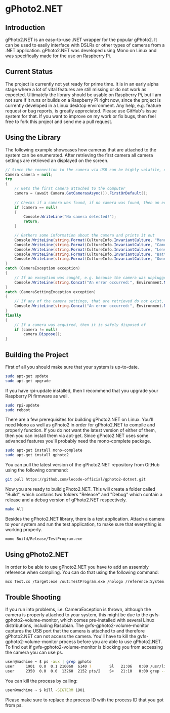 # gPhoto2.NET

## Introduction
gPhoto2.NET is an easy-to-use .NET wrapper for the popular gPhoto2. It can be used to easily interface with DSLRs or other types of cameras from a
.NET application. gPhoto2.NET was developed using Mono on Linux and was specifically made for the use on Raspberry Pi.

## Current Status
The project is currently not yet ready for prime time. It is in an early alpha stage where a lot of vital features are still missing or do not work
as expected. Ultimately the library should be usable on Raspberry Pi, but I am not sure if it runs or builds on a Raspberry Pi right now, since the
project is currently developed in a Linux desktop environment. Any help, e.g. feature request or bug reports, is greatly appreciated. Please use
GitHub's issue system for that. If you want to improve on my work or fix bugs, then feel free to fork this project and send me a pull request.

## Using the Library
The following example showcases how cameras that are attached to the system can be enumerated. After retrieving the first camera all camera settings
are retrieved an displayed on the screen.

```csharp
// Since the connection to the camera via USB can be highly volatile, exceptions can be raised all the time, therefore all calls to the gphoto2-dotnet should be wrapped in try-catch-clauses, gphoto2-dotnet always throws CameraException
Camera camera = null;
try
{
    // Gets the first camera attached to the computer
    camera = (await Camera.GetCamerasAsync()).FirstOrDefault();
    
    // Checks if a camera was found, if no camera was found, then an error message is printed out and the program is quit
    if (camera == null)
    {
        Console.WriteLine("No camera detected!");
        return;
    }

    // Gathers some information about the camera and prints it out
    Console.WriteLine(string.Format(CultureInfo.InvariantCulture, "Manufacturer: {0}", await camera.GetManufacturerAsync()));
    Console.WriteLine(string.Format(CultureInfo.InvariantCulture, "Camera model: {0}", await camera.GetCameraModelAsync()));
    Console.WriteLine(string.Format(CultureInfo.InvariantCulture, "Lens name: {0}", await camera.GetLensNameAsync()));
    Console.WriteLine(string.Format(CultureInfo.InvariantCulture, "Battery level: {0}", await camera.GetBatteryLevelAsync()));
    Console.WriteLine(string.Format(CultureInfo.InvariantCulture, "Owner name: {0}", await camera.GetOwnerNameAsync()));
}
catch (CameraException exception)
{
    // If an exception was caught, e.g. because the camera was unplugged, an error message is printed out
    Console.WriteLine(string.Concat("An error occurred:", Environment.NewLine, exception.Details));
}
catch (CameraSettingException exception)
{
    // If any of the camera settings, that are retrieved do not exist, then an error message is printed out
    Console.WriteLine(string.Concat("An error occurred:", Environment.NewLine, exception.Message));
}
finally
{
    // If a camera was acquired, then it is safely disposed of
    if (camera != null)
        camera.Dispose();
}
```

## Building the Project
First of all you should make sure that your system is up-to-date.

```bash
sudo apt-get update
sudo apt-get upgrade 
```

If you have rpi-update installed, then I recommend that you upgrade your Raspberry Pi firmware as well.

```bash
sudo rpi-update
sudo reboot
```

There are a few prerequisites for building gPhoto2.NET on Linux. You'll need Mono as well as gPhoto2 in order for gPhoto2.NET to compile and
properly function. If you do not want the latest version of either of them, then you can install them via apt-get. Since gPhoto2.NET uses some
advanced features you'll probably need the mono-complete package.

```bash
sudo apt-get install mono-complete
sudo apt-get install gphoto2
```

You can pull the latest version of the gPhoto2.NET repository from GitHub using the following command:

```bash
git pull https://github.com/lecode-official/gphoto2-dotnet.git
```

Now you are ready to build gPhoto2.NET. This will create a folder called "Build", which contains two folders "Release" and "Debug" which contain
a release and a debug version of gPhoto2.NET respectively.

```bash
make All
```

Besides the gPhoto2.NET library, there is a test application. Attach a camera to your system and run the test application, to make sure that
everything is working properly.

```bash
mono Build/Release/TestProgram.exe
```

## Using gPhoto2.NET
In order to be able to use gPhoto2.NET you have to add an assembly reference when compiling. You can do that using the following command:

```bash
mcs Test.cs /target:exe /out:TestProgram.exe /nologo /reference:System.Core.dll /reference:GPhotoSharp.dll /lib:Build/Release
```

## Trouble Shooting
If you run into problems, i.e. CameraException is thrown, although the camera is properly attached to your system, this might be due to the
gvfs-gphoto2-volume-monitor, which comes pre-installed with several Linux distributions, including Raspbian. The gvfs-gphoto2-volume-monitor captures
the USB port that the camera is attached to and therefore gPhoto2.NET can not access the camera. You'll have to kill the gvfs-gphoto2-volume-monitor
process before you are able to use gPhoto2.NET. To find out if gvfs-gphoto2-volume-monitor is blocking you from accessing the camera you can use
ps.

```bash
user@machine ~ $ ps -aux | grep gphoto
user     1901  0.0  0.1 210060  6140 ?        Sl   21:06   0:00 /usr/lib/gvfs/gvfs-gphoto2-volume-monitor
user     2350  0.0  0.0  13260  2152 pts/2    S+   21:10   0:00 grep --colour=auto gphoto
```

You can kill the process by calling:

```bash
user@machine ~ $ kill -SIGTERM 1901
```

Please make sure to replace the process ID with the process ID that you got from ps.